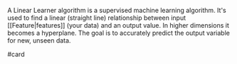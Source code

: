A Linear Learner algorithm is a supervised machine learning algorithm. It's used to find a linear (straight line) relationship between input [[Feature|features]] (your data) and an output value. In higher dimensions it becomes a hyperplane. The goal is to accurately predict the output variable for new, unseen data.

#card 